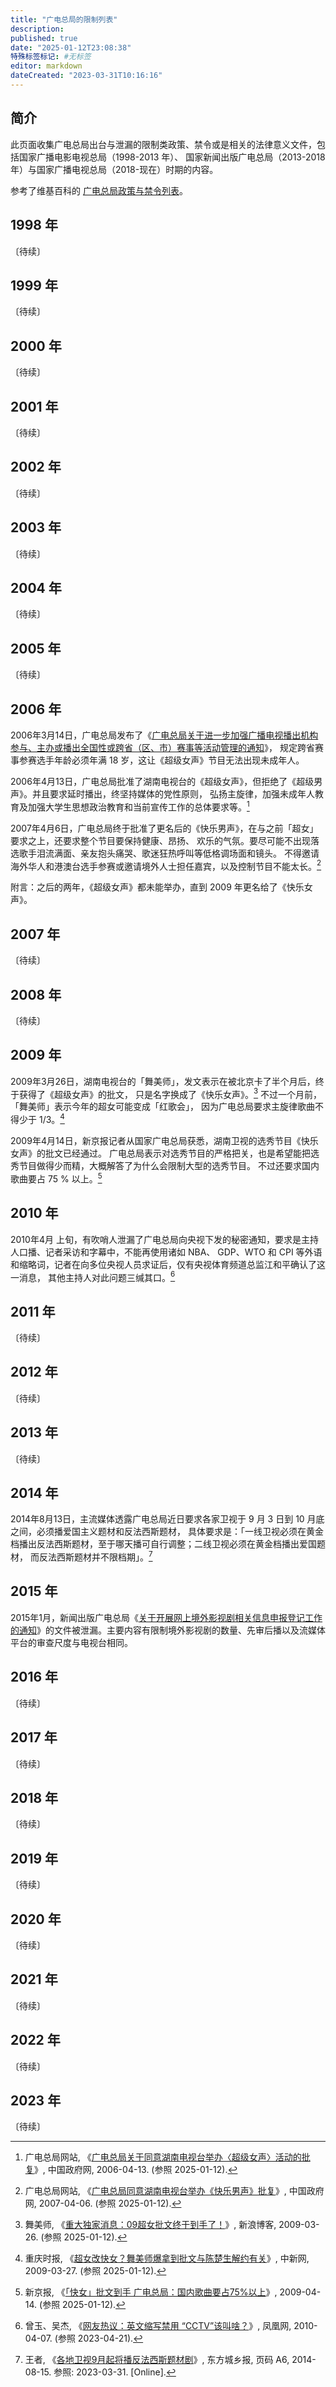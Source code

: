 ```yaml
---
title: "广电总局的限制列表"
description:
published: true
date: "2025-01-12T23:08:38"
特殊标签标记: #无标签
editor: markdown
dateCreated: "2023-03-31T10:16:16"
---
```


## 简介

此页面收集广电总局出台与泄漏的限制类政策、禁令或是相关的法律意义文件，包括国家广播电影电视总局（1998-2013 年）、
国家新闻出版广电总局（2013-2018 年）与国家广播电视总局（2018-现在）时期的内容。

参考了维基百科的 [广电总局政策与禁令列表](https://zh.wikipedia.org/zh/广电总局政策与禁令列表)。

## 1998 年

〔待续〕

## 1999 年

〔待续〕

## 2000 年

〔待续〕

## 2001 年

〔待续〕

## 2002 年

〔待续〕

## 2003 年

〔待续〕

## 2004 年

〔待续〕

## 2005 年

〔待续〕

## 2006 年

2006年3月14日，广电总局发布了《[广电总局关于进一步加强广播电视播出机构参与、主办或播出全国性或跨省（区、市）赛事等活动管理的通知](/rule/国家广播电视总局/广电总局关于进一步加强广播电视播出机构参与、主办或播出全国性或跨省（区、市）赛事等活动管理的通知.md)》，
规定跨省赛事参赛选手年龄必须年满 18 岁，这让《超级女声》节目无法出现未成年人。

2006年4月13日，广电总局批准了湖南电视台的《超级女声》，但拒绝了《超级男声》。并且要求延时播出，终坚持媒体的党性原则，
弘扬主旋律，加强未成年人教育及加强大学生思想政治教育和当前宣传工作的总体要求等。[^52695]

[^52695]: 广电总局网站, 《[广电总局关于同意湖南电视台举办〈超级女声〉活动的批复](https://web.archive.org/web/20240816163855/https://www.gov.cn/zwgk/2006-04/13/content_252695.htm)》, 中国政府网, 2006-04-13. (参照 2025-01-12).

2007年4月6日，广电总局终于批准了更名后的《快乐男声》，在与之前「超女」要求之上，还要求整个节目要保持健康、昂扬、
欢乐的气氛。要尽可能不出现落选歌手泪流满面、亲友抱头痛哭、歌迷狂热呼叫等低格调场面和镜头。
不得邀请海外华人和港澳台选手参赛或邀请境外人士担任嘉宾，以及控制节目不能太长。[^73621]

[^73621]: 广电总局网站, 《[广电总局同意湖南电视台举办《快乐男声》批复](https://web.archive.org/web/20190718193716/http://www.gov.cn/gzdt/2007-04/06/content_573621.htm)》, 中国政府网, 2007-04-06. (参照 2025-01-12).

附言：之后的两年，《超级女声》都未能举办，直到 2009 年更名给了《快乐女声》。

## 2007 年

〔待续〕

## 2008 年

〔待续〕

## 2009 年

2009年3月26日，湖南电视台的「舞美师」，发文表示在被北京卡了半个月后，终于获得了《超级女声》的批文，
只是名字换成了《快乐女声》。[^0cmzu] 不过一个月前，「舞美师」表示今年的超女可能变成「红歌会」，
因为广电总局要求主旋律歌曲不得少于 1/3。[^20587]

[^0cmzu]: 舞美师, 《[重大独家消息：09超女批文终于到手了！](https://web.archive.org/web/20180626045526/http://blog.sina.com.cn/s/blog_49460d090100cmzu.html)》, 新浪博客, 2009-03-26. (参照 2025-01-12).

[^20587]: 重庆时报, 《[超女改快女？舞美师爆拿到批文与陈楚生解约有关](https://web.archive.org/web/20090505035933/http://www.chinanews.com.cn/yl/kong/news/2009/03-27/1620587.shtml)》, 中新网, 2009-03-27. (参照 2025-01-12).

2009年4月14日，新京报记者从国家广电总局获悉，湖南卫视的选秀节目《快乐女声》的批文已经通过。
广电总局表示对选秀节目的严格把关，也是希望能把选秀节目做得少而精，大概解答了为什么会限制大型的选秀节目。
不过还要求国内歌曲要占 75 % 以上。[^11088]

[^11088]: 新京报, 《[「快女」批文到手 广电总局：国内歌曲要占75%以上](https://web.archive.org/web/20250112145517/https://news.cctv.com/china/20090414/111088.shtml)》, 2009-04-14. (参照 2025-01-12).

## 2010 年

2010年4月 上旬，有吹哨人泄漏了广电总局向央视下发的秘密通知，要求是主持人口播、记者采访和字幕中，不能再使用诸如 NBA、
GDP、WTO 和 CPI 等外语和缩略词，记者在向多位央视人员求证后，仅有央视体育频道总监江和平确认了这一消息，
其他主持人对此问题三缄其口。[^13539]

[^13539]: 曾玉、吴杰, 《[网友热议：英文缩写禁用 “CCTV”该叫啥？](https://web.archive.org/web/20150912150105/http://culture.ifeng.com/whrd/detail_2010_04/07/513539_0.shtml)》, 凤凰网, 2010-04-07. (参照 2023-04-21).

## 2011 年

〔待续〕

## 2012 年

〔待续〕

## 2013 年

〔待续〕

## 2014 年

2014年8月13日，主流媒体透露广电总局近日要求各家卫视于 9 月 3 日到 10 月底之间，必须播爱国主义题材和反法西斯题材，
具体要求是：「一线卫视必须在黄金档播出反法西斯题材，至于哪天播可自行调整；二线卫视必须在黄金档播出爱国题材，
而反法西斯题材并不限档期」。[^dfcxb0815]

[^dfcxb0815]: 王者, 《[各地卫视9月起将播反法西斯题材剧](https://web.archive.org/web/20230331030418/https://www.dfcxb.com/resfile/2014-08-15/A06/A06.pdf)》, 东方城乡报, 页码 A6, 2014-08-15. 参照: 2023-03-31. [Online].

## 2015 年

2015年1月，新闻出版广电总局《[关于开展网上境外影视剧相关信息申报登记工作的通知](/rule/国家新闻出版广电总局/办公厅/关于开展网上境外影视剧相关信息申报登记工作的通知.md)》的文件被泄漏。主要内容有限制境外影视剧的数量、先审后播以及流媒体平台的审查尺度与电视台相同。

## 2016 年

〔待续〕

## 2017 年

〔待续〕

## 2018 年

〔待续〕

## 2019 年

〔待续〕

## 2020 年

〔待续〕

## 2021 年

〔待续〕

## 2022 年

〔待续〕

## 2023 年

〔待续〕
